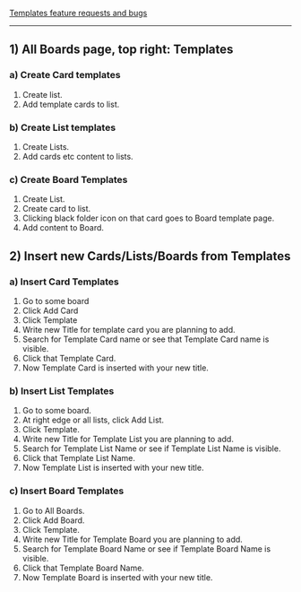 [Templates feature requests and bugs](https://github.com/wekan/wekan/issues?q=is%3Aissue+is%3Aopen+templates+label%3AFeature%3ATemplates)

***

## 1) All Boards page, top right: Templates

### a) Create Card templates

1. Create list.
2. Add template cards to list.

### b) Create List templates

1. Create Lists.
2. Add cards etc content to lists.

### c) Create Board Templates

1. Create List.
2. Create card to list.
3. Clicking black folder icon on that card goes to Board template page.
4. Add content to Board.

## 2) Insert new Cards/Lists/Boards from Templates

### a) Insert Card Templates

1. Go to some board
2. Click Add Card
3. Click Template
5. Write new Title for template card you are planning to add.
4. Search for Template Card name or see that Template Card name is visible.
6. Click that Template Card.
7. Now Template Card is inserted with your new title.

### b) Insert List Templates

1. Go to some board.
2. At right edge or all lists, click Add List.
3. Click Template.
4. Write new Title for Template List you are planning to add.
5. Search for Template List Name or see if Template List Name is visible.
6. Click that Template List Name.
7. Now Template List is inserted with your new title.

### c) Insert Board Templates

1. Go to All Boards.
2. Click Add Board.
3. Click Template.
4. Write new Title for Template Board you are planning to add.
5. Search for Template Board Name or see if Template Board Name is visible.
6. Click that Template Board Name.
7. Now Template Board is inserted with your new title.
